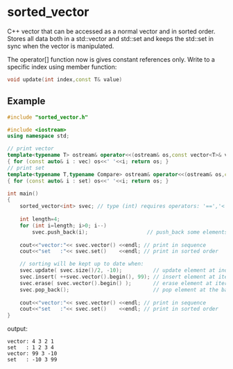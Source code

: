 # sorted_vector
C++ vector that can be accessed as a normal vector and in sorted
order. Stores all data both in a std::vector and std::set and keeps
the std::set in sync when the vector is manipulated.

The operator[] function now is gives constant references only. Write
to a specific index using member function:

```c++
void update(int index,const T& value)
```

## Example
```c++
#include "sorted_vector.h"

#include <iostream>
using namespace std;

// print vector
template<typename T> ostream& operator<<(ostream& os,const vector<T>& vec)
{ for (const auto& i : vec) os<<' '<<i; return os; }
// print set
template<typename T,typename Compare> ostream& operator<<(ostream& os,const set<T,Compare>& set)
{ for (const auto& i : set) os<<' '<<i; return os; }

int main()
{
    sorted_vector<int> svec; // type (int) requires operators: '==','<'
    
    int length=4;
    for (int i=length; i>0; i--)
        svec.push_back(i);                   // push_back some elements
    
    cout<<"vector:"<< svec.vector() <<endl; // print in sequence
    cout<<"set   :"<< svec.set()    <<endl; // print in sorted order

    // sorting will be kept up to date when:
    svec.update( svec.size()/2, -10);          // update element at index
    svec.insert( ++svec.vector().begin(), 99); // insert element at iterator
    svec.erase( svec.vector().begin() );       // erase element at iterator
    svec.pop_back();                           // pop element at the back
    
    cout<<"vector:"<< svec.vector() <<endl; // print in sequence
    cout<<"set   :"<< svec.set()    <<endl; // print in sorted order
}
```

output: 
```
vector: 4 3 2 1 
set   : 1 2 3 4 
vector: 99 3 -10
set   : -10 3 99
```
